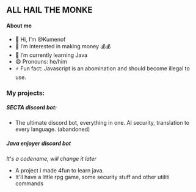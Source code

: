 ## **ALL HAIL THE MONKE**
#### About me
- 👋 Hi, I’m @Kumenof
- 👀 I’m interested in making money 💰💰
- 🌱 I’m currently learning Java
- 😄 Pronouns: he/him
- ⚡ Fun fact: Javascript is an abomination and should become illegal to use.

### My projects:
##### **SECTA discord bot**:
  - The ultimate discord bot, everything in one. AI security, translation to every language. (abandoned)
##### **Java enjoyer discord bot**
*It's a codename, will change it later*
  - A project i made 4fun to learn java.
  - It'll have a little rpg game, some security stuff and other utiliti commands

<!---
Kumenof/Kumenof is a ✨ special ✨ repository because its `README.md` (this file) appears on your GitHub profile.
You can click the Preview link to take a look at your changes.
--->
